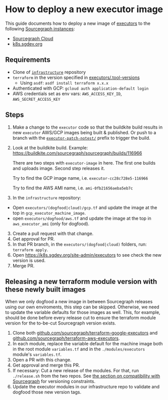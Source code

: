 # How to deploy a new executor image

This guide documents how to deploy a new image of [executors](../../../admin/executors.md) to the following [Sourcegraph instances](https://handbook.sourcegraph.com/departments/product-engineering/engineering/process/deployments/instances):

* [Sourcegraph Cloud](https://sourcegraph.com)
* [k8s.sgdev.org](https://k8s.sgdev.org)

## Requirements

* Clone of [`infrastructure`](https://github.com/sourcegraph/infrastructure) repository
* `terraform` in the version specified in [executors/.tool-versions](https://github.com/sourcegraph/infrastructure/blob/main/executors/.tool-versions)
  * Using `asdf`: `asdf install terraform x.x.x`
* Authenticated with GCP: `gcloud auth application-default login`
* AWS credentials set as env vars: `AWS_ACCESS_KEY_ID`, `AWS_SECRET_ACCESS_KEY`

## Steps

1. Make a change to the `executor` code so that the buildkite build results in new `executor` AWS/GCP images being built & published. Or push to a branch with the [`executor-patch-notest/`](https://github.com/sourcegraph/sourcegraph/blob/882ed49014bc470a3be17ce74764a856f82bee4e/enterprise/dev/ci/internal/ci/runtype.go#L65-L67) prefix to trigger the build.
1. Look at the buildkite build. Example: https://buildkite.com/sourcegraph/sourcegraph/builds/116966

    There are two steps with `executor-image` in here. The first one builds and uploads image. Second step releases it.

    Try to find the GCP image name, i.e. `executor-cc28c728e5-116966`

    Try to find the AWS AMI name, i.e. `ami-0fb21656aeba5eb7c`

2. In the `infrastructure` repository:
  * Open `executors/(dogfood|cloud)/gcp.tf` and update the image at the top in `gcp_executor_machine_image`.
  * open `executors/dogfood/aws.tf` and update the image at the top in `aws_executor_ami` (only for dogfood).
3. Create a pull request with that change.
4. Get approval for PR.
5. In that PR branch, in the `executors/(dogfood|cloud)` folders, run: `terraform apply`.
6. Open https://k8s.sgdev.org/site-admin/executors to see check the new version is used.
7. Merge PR.

## Releasing a new terraform module version with these newly built images

When we only dogfood a new image in between Sourcegraph releases using our own enviroments,
this step can be skipped. Otherwise, we need to update the variable defaults for those images
as well. This, for example, should be done before every release cut to ensure the terraform
module version for the to-be-cut Sourcegraph version exists.

1. Clone both [github.com/sourcegraph/terraform-google-executors](https://github.com/sourcegraph/terraform-google-executors) and [github.com/sourcegraph/terraform-aws-executors](https://github.com/sourcegraph/terraform-aws-executors).
1. In each module, replace the variable default for the machine image both in the root module `variables.tf` and in the `./modules/executors` module's `variables.tf`.
1. Open a PR with this change.
1. Get approval and merge this PR.
1. If necessary: Cut a new release of the modules. For that, run `./release.sh` from the two repos. See [the section on compatibility with Sourcegraph](https://github.com/sourcegraph/terraform-google-executors#compatibility-with-sourcegraph) for versioning constraints.
1. Update the executor modules in our infrastructure repo to validate and dogfood those new version tags.
